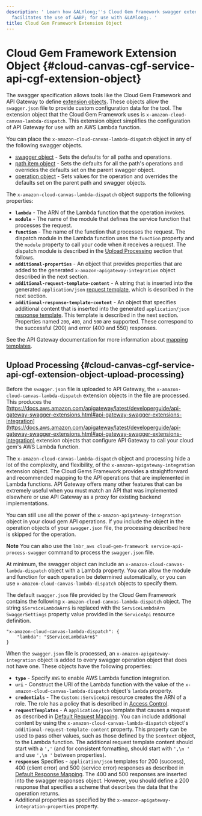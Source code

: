 ```yaml
---
description: ' Learn how &ALYlong;''s Cloud Gem Framework swagger extension object
  facilitates the use of &ABP; for use with &LAMlong;. '
title: Cloud Gem Framework Extension Object
---
```

# Cloud Gem Framework Extension Object {#cloud-canvas-cgf-service-api-cgf-extension-object}

The swagger specification allows tools like the Cloud Gem Framework and API Gateway to define [extension objects](http://swagger.io/specification/#vendorExtensions)\. These objects allow the `swagger.json` file to provide custom configuration data for the tool\. The extension object that the Cloud Gem Framework uses is `x-amazon-cloud-canvas-lambda-dispatch`\. This extension object simplifies the configuration of API Gateway for use with an AWS Lambda function\.

You can place the `x-amazon-cloud-canvas-lambda-dispatch` object in any of the following swagger objects\.
+ [swagger object](http://swagger.io/specification/#swagger-object-14) - Sets the defaults for all paths and operations\.
+ [path item object](http://swagger.io/specification/#pathItemObject) - Sets the defaults for all the path's operations and overrides the defaults set on the parent swagger object\.
+ [operation object](http://swagger.io/specification/#operationObject) - Sets values for the operation and overrides the defaults set on the parent path and swagger objects\.

The `x-amazon-cloud-canvas-lambda-dispatch` object supports the following properties:
+ **`lambda`** - The ARN of the Lambda function that the operation invokes\.
+ **`module`** - The name of the module that defines the service function that processes the request\.
+ **`function`** - The name of the function that processes the request\. The dispatch module in the Lambda function uses the `function` property and the `module` property to call your code when it receives a request\. The dispatch module is described in the [Upload Processing](#cloud-canvas-cgf-service-api-cgf-extension-object-upload-processing) section that follows\.
+ **`additional-properties`** - An object that provides properties that are added to the generated `x-amazon-apigateway-integration` object described in the next section\.
+ **`additional-request-template-content`** - A string that is inserted into the generated `application/json` [request template](https://docs.aws.amazon.com/apigateway/latest/developerguide/api-gateway-swagger-extensions.html#api-gateway-swagger-extensions-integration-requestTemplates), which is described in the next section\.
+ **`additional-response-template-content`** - An object that specifies additional content that is inserted into the generated `application/json` [response template](https://docs.aws.amazon.com/apigateway/latest/developerguide/api-gateway-swagger-extensions.html#api-gateway-swagger-extensions-integration-responseTemplates)\. This template is described in the next section\. Properties named `200`, `400`, and `500` are supported\. These correspond to the successful \(200\) and error \(400 and 550\) responses\.

See the API Gateway documentation for more information about [mapping templates](https://docs.aws.amazon.com/apigateway/latest/developerguide/api-gateway-mapping-template-reference.html)\.

## Upload Processing {#cloud-canvas-cgf-service-api-cgf-extension-object-upload-processing}

Before the `swagger.json` file is uploaded to API Gateway, the `x-amazon-cloud-canvas-lambda-dispatch` extension objects in the file are processed\. This produces the [https://docs.aws.amazon.com/apigateway/latest/developerguide/api-gateway-swagger-extensions.html#api-gateway-swagger-extensions-integration](https://docs.aws.amazon.com/apigateway/latest/developerguide/api-gateway-swagger-extensions.html#api-gateway-swagger-extensions-integration) extension objects that configure API Gateway to call your cloud gem's AWS Lambda function\.

The `x-amazon-cloud-canvas-lambda-dispatch` object and processing hide a lot of the complexity, and flexibility, of the `x-amazon-apigateway-integration` extension object\. The Cloud Gems Framework provides a straightforward and recommended mapping to the API operations that are implemented in Lambda functions\. API Gateway offers many other features that can be extremely useful when you must match an API that was implemented elsewhere or use API Gateway as a proxy for existing backend implementations\.

You can still use all the power of the `x-amazon-apigateway-integration` object in your cloud gem API operations\. If you include the object in the operation objects of your `swagger.json` file, the processing described here is skipped for the operation\.

**Note**
You can also use the `lmbr_aws cloud-gem-framework service-api-process-swagger` command to process the `swagger.json` file\.

At minimum, the swagger object can include an `x-amazon-cloud-canvas-lambda-dispatch` object with a Lambda property\. You can allow the module and function for each operation be determined automatically, or you can use `x-amazon-cloud-canvas-lambda-dispatch` objects to specify them\.

The default `swagger.json` file provided by the Cloud Gem Framework contains the following `x-amazon-cloud-canvas-lambda-dispatch` object\. The string `$ServiceLambdaArn$` is replaced with the `ServiceLambdaArn` `SwaggerSettings` property value provided in the `ServiceApi` resource definition\.

```
"x-amazon-cloud-canvas-lambda-dispatch": {
    "lambda": "$ServiceLambdaArn$"
}
```

When the `swagger.json` file is processed, an `x-amazon-apigateway-integration` object is added to every swagger operation object that does not have one\. These objects have the following properties:
+ **`type`** - Specify `AWS` to enable AWS Lambda function integration\.
+ **`uri`** - Construct the URI of the Lambda function with the value of the `x-amazon-cloud-canvas-lambda-dispatch` object's `lambda` property\.
+ **`credentials`** - The `Custom::ServiceApi` resource creates the ARN of a role\. The role has a policy that is described in [Access Control](/docs/userguide/gems/cloud-canvas/cgf-service-api-security#cloud-canvas-cgf-service-api-security-access-control)\.
+ **`requestTemplates`** - A `application/json` template that causes a request as described in [Default Request Mapping](/docs/userguide/gems/cloud-canvas/cgf-service-api-operations#cloud-canvas-cgf-service-api-operations-default-request-mapping)\. You can include additional content by using the `x-amazon-cloud-canvas-lambda-dispatch` object's `additional-request-template-content` property\. This property can be used to pass other values, such as those defined by the `$context` object, to the Lambda function\. The additional request template content should start with a `','` \(and for consistent formatting, should start with `',\n '` and use `',\n '` between properties\)\.
+ **`responses`** Specifies - `application/json` templates for 200 \(success\), 400 \(client error\) and 500 \(service error\) responses as described in [Default Response Mapping](/docs/userguide/gems/cloud-canvas/cgf-service-api-operations#cloud-canvas-cgf-service-api-operations-default-response-mapping)\. The 400 and 500 responses are inserted into the swagger responses object\. However, you should define a 200 response that specifies a scheme that describes the data that the operation returns\.
+ Additional properties as specified by the `x-amazon-apigateway-integration-properties` property\.